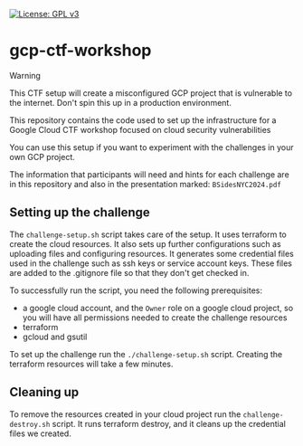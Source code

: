 [![License: GPL v3](https://img.shields.io/badge/License-GPL%20v3-blue.svg)](https://www.gnu.org/licenses/gpl-3.0)

# gcp-ctf-workshop

> [!WARNING]
> This CTF setup will create a misconfigured GCP project that is vulnerable to the internet.
> Don't spin this up in a production environment.

This repository contains the code used to set up the infrastructure for a Google Cloud CTF workshop focused on cloud security vulnerabilities

You can use this setup if you want to experiment with the challenges in your own GCP project.

The information that participants will need and hints for each challenge are in this repository and also in the presentation marked: `BSidesNYC2024.pdf`


## Setting up the challenge

The `challenge-setup.sh` script takes care of the setup.
It uses terraform to create the cloud resources.
It also sets up further configurations such as uploading files and configuring resources.
It generates some credential files used in the challenge such as ssh keys or service account keys. These files are added to the .gitignore file so that they don't get checked in.

To successfully run the script, you need the following prerequisites:
- a google cloud account, and the `Owner` role on a google cloud project, so you will have all permissions needed to create the challenge resources
- terraform
- gcloud and gsutil

To set up the challenge run the `./challenge-setup.sh` script. Creating the terraform resources will take a few minutes.

## Cleaning up

To remove the resources created in your cloud project run the `challenge-destroy.sh` script.
It runs terraform destroy, and it cleans up the credential files we created. 
